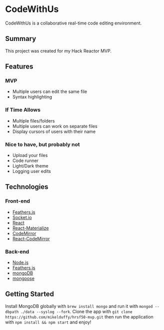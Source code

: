 # CodeWithUs #
CodeWithUs is a collaborative real-time code editing environment.

## Summary ##
This project was created for my Hack Reactor MVP.

## Features ##
### MVP ###
- Multiple users can edit the same file
- Syntax highlighting

### If Time Allows ###
- Multiple files/folders
- Multiple users can work on separate files
- Display cursors of users with their name

### Nice to have, but probably not ###
- Upload your files
- Code runner
- Light/Dark theme
- Logging user edits

## Technologies ##
### Front-end ###
- [Feathers.js](http://feathersjs.com/)
- [Socket.io](http://socket.io/)
- [React](https://facebook.github.io/react/)
- [React-Materialize](https://github.com/react-materialize/react-materialize)
- [CodeMirror](https://github.com/codemirror/codemirror)
- [React-CodeMirror](https://github.com/JedWatson/react-codemirror)

### Back-end ###
- [Node.js](https://nodejs.org/en/)
- [Feathers.js](http://feathersjs.com/)
- [mongoDB](https://www.mongodb.com/)
- [mongoose](http://mongoosejs.com/)

## Getting Started ##
Install MongoDB globally with ``brew install mongo`` and run it with ``mongod --dbpath ./data --syslog --fork``.
Clone the app with ``git clone https://github.com/mikelduffy/hrsf50-mvp.git`` then run the application with ``npm install && npm start`` and enjoy!
